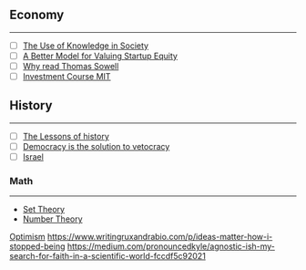 ## Economy
---
- [ ]  [The Use of Knowledge in Society](https://t.co/rIy6EezkyK)
- [ ]  [A Better Model for Valuing Startup Equity](https://www.varunsrinivasan.com/2022/05/23/a-better-model-for-valuing-startup-equity)
- [ ] [Why read Thomas Sowell](https://t.co/ZoNiD75no3)
- [ ] [Investment Course MIT](https://ocw.mit.edu/courses/15-433-investments-spring-2003/pages/lecture-notes/)
## History
---
- [ ] [The Lessons of history](https://www.amazon.com/Lessons-History-Will-Durant/dp/143914995X)
- [ ] [Democracy is the solution to vetocracy](https://www.sambowman.co/p/democracy-is-the-solution-to-vetocracy)
- [ ] [Israel](https://www.tabletmag.com/sections/israel-middle-east/articles/israel-insider-guide)

### Math
---
- [Set Theory](https://www.rareskills.io/post/set-theory)
- [Number Theory](https://explained-from-first-principles.com/number-theory/)


[Optimism](https://stephango.com/optimism)
https://www.writingruxandrabio.com/p/ideas-matter-how-i-stopped-being
https://medium.com/pronouncedkyle/agnostic-ish-my-search-for-faith-in-a-scientific-world-fccdf5c92021
